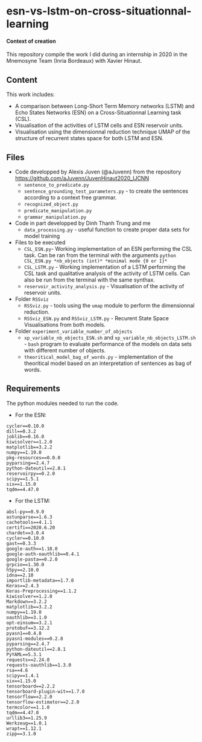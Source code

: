 # esn-vs-lstm-on-cross-situationnal-learning


#### Context of creation
This repository compile the work I did during an internship in 2020 in the Mnemosyne Team (Inria Bordeaux) with Xavier Hinaut.

## Content

This work includes: 
* A comparison between Long-Short Term Memory networks (LSTM) and Echo States Networks (ESN) on a Cross-Situationnal Learning task (CSL).
* Visualisation of the activities of LSTM cells and ESN reservoir units.
* Visualisation using the dimensionnal reduction technique UMAP of the structure of recurrent states space for both LSTM and ESN.

## Files

 * Code developped by Alexis Juven (@aJuvenn) from the repository https://github.com/aJuvenn/JuvenHinaut2020_IJCNN
    * `sentence_to_predicate.py`
    * `sentence_grounding_test_parameters.py` - to create the sentences according to a context free grammar.
    * `recognized_object.py`
    * `predicate_manipulation.py`
    * `grammar_manipulation.py`
 * Code in part developped by Dinh Thanh Trung and me 
    * `data_processing.py` - useful function to create proper data sets for model training
 * Files to be executed
    * `CSL_ESN.py`- Working implementation of an ESN performing the CSL task. Can be ran from the terminal with the arguments `python CSL_ESN.py *nb_objects (int)* *minimal mode {0 or 1}* `
    * `CSL_LSTM.py` - Working implementation of a LSTM performing the CSL task and qualitative analysis of the activity of LSTM cells. Can also be run from the terminal with the same synthax.
    * `reservoir_activity_analysis.py` - Visualisation of the activity of reservoir units.
 * Folder `RSSviz`
    * `RSSviz.py` - tools using the `umap` module to perform the dimensionnal reduction.
    * `RSSviz_ESN.py` and `RSSviz_LSTM.py` - Recurent State Space Visualisations from both models.
  * Folder `experiment_variable_number_of_objects`
    * `xp_variable_nb_objects_ESN.sh` and `xp_variable_nb_objects_LSTM.sh` - `bash` program to evaluate performance of the models on data sets with different number of objects.
    * `theoritical_model_bag_of_words.py` - implementation of the theoritical model based on an interpretation of sentences as bag of words.
    
## Requirements
The python modules needed to run the code.
* For the ESN:
```
cycler==0.10.0
dill==0.3.2
joblib==0.16.0
kiwisolver==1.2.0
matplotlib==3.2.2
numpy==1.19.0
pkg-resources==0.0.0
pyparsing==2.4.7
python-dateutil==2.8.1
reservoirpy==0.2.0
scipy==1.5.1
six==1.15.0
tqdm==4.47.0
```

* For the LSTM:
```
absl-py==0.9.0
astunparse==1.6.3
cachetools==4.1.1
certifi==2020.6.20
chardet==3.0.4
cycler==0.10.0
gast==0.3.3
google-auth==1.18.0
google-auth-oauthlib==0.4.1
google-pasta==0.2.0
grpcio==1.30.0
h5py==2.10.0
idna==2.10
importlib-metadata==1.7.0
Keras==2.4.3
Keras-Preprocessing==1.1.2
kiwisolver==1.2.0
Markdown==3.2.2
matplotlib==3.2.2
numpy==1.19.0
oauthlib==3.1.0
opt-einsum==3.2.1
protobuf==3.12.2
pyasn1==0.4.8
pyasn1-modules==0.2.8
pyparsing==2.4.7
python-dateutil==2.8.1
PyYAML==5.3.1
requests==2.24.0
requests-oauthlib==1.3.0
rsa==4.6
scipy==1.4.1
six==1.15.0
tensorboard==2.2.2
tensorboard-plugin-wit==1.7.0
tensorflow==2.2.0
tensorflow-estimator==2.2.0
termcolor==1.1.0
tqdm==4.47.0
urllib3==1.25.9
Werkzeug==1.0.1
wrapt==1.12.1
zipp==3.1.0
```
